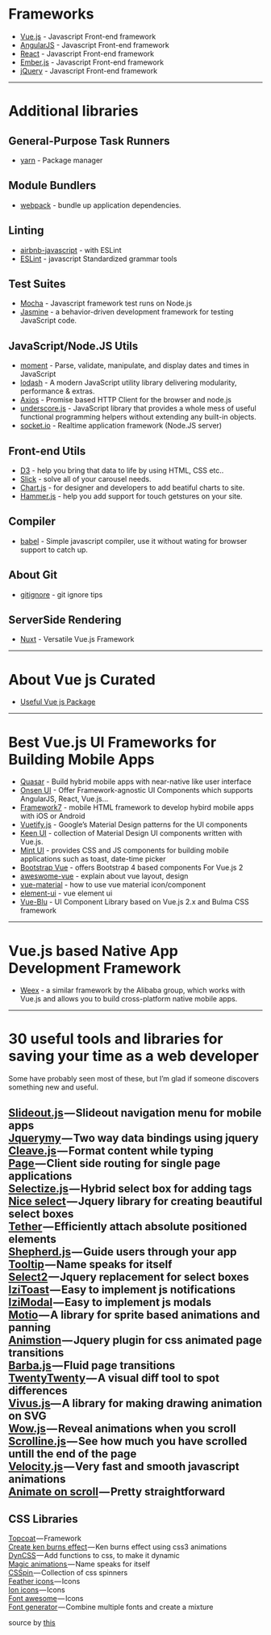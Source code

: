 # Frameworks
- [Vue.js](https://github.com/vuejs/vue) - Javascript Front-end framework
- [AngularJS](https://angularjs.org/) - Javascript Front-end framework
- [React](https://reactjs.org/) - Javascript Front-end framework
- [Ember.js](https://www.emberjs.com/) - Javascript Front-end framework
- [jQuery](https://jquery.com/) - Javascript Front-end framework
--------------------------------
# Additional libraries
## General-Purpose Task Runners
- [yarn](https://github.com/yarnpkg/yarn) - Package manager
## Module Bundlers
- [webpack](https://github.com/webpack/webpack) - bundle up application dependencies.
## Linting
- [airbnb-javascript](https://github.com/airbnb/javascript) - with ESLint
- [ESLint](https://github.com/eslint/eslint) - javascript Standardized grammar tools
## Test Suites
- [Mocha](https://mochajs.org/) - Javascript framework test runs on Node.js
- [Jasmine](https://jasmine.github.io/) - a behavior-driven development framework for testing JavaScript code.
## JavaScript/Node.JS Utils
- [moment](https://github.com/moment/moment/) - Parse, validate, manipulate, and display dates and times in JavaScript
- [lodash](https://github.com/lodash/lodash) - A modern JavaScript utility library delivering modularity, performance & extras.
- [Axios](https://github.com/axios/axios) - Promise based HTTP Client for the browser and node.js
- [underscore.js](http://underscorejs.org/) - JavaScript library that provides a whole mess of useful functional programming helpers without extending any built-in objects.
- [socket.io](https://socket.io/) - Realtime application framework (Node.JS server)
## Front-end Utils
- [D3](https://d3js.org/) - help you bring that data to life by using HTML, CSS etc..
- [Slick](http://kenwheeler.github.io/slick/) - solve all of your carousel needs.
- [Chart.js](http://www.chartjs.org/) - for designer and developers to add beatiful charts to site.
- [Hammer.js](http://hammerjs.github.io/) - help you add support for touch getstures on your site.
## Compiler
- [babel](https://github.com/babel/babel) - Simple javascript compiler, use it without wating for browser support to catch up.
## About Git
- [gitignore](https://github.com/github/gitignore) - git ignore tips
## ServerSide Rendering
- [Nuxt](https://github.com/nuxt/nuxt.js) - Versatile Vue.js Framework
--------------------------------
# About Vue js Curated
- [Useful Vue js Package](https://curated.vuejs.org/)
--------------------------------
# Best Vue.js UI Frameworks for Building Mobile Apps
- [Quasar](http://quasar-framework.org/) - Build hybrid mobile apps with near-native like user interface
- [Onsen UI](https://onsen.io/vue/) - Offer Framework-agnostic UI Components which supports AngularJS, React, Vue.js...
- [Framework7](https://framework7.io/) - mobile HTML framework to develop hybird mobile apps with iOS or Android
- [Vuetify.js](https://vuetifyjs.com/) - Google’s Material Design patterns for the UI components
- [Keen UI](https://josephuspaye.github.io/Keen-UI/#/ui-alert) - collection of Material Design UI components written with Vue.js.
- [Mint UI](https://mint-ui.github.io/#!/en) - provides CSS and JS components for building mobile applications such as toast, date-time picker
- [Bootstrap Vue](https://bootstrap-vue.js.org/) - offers Bootstrap 4 based components For Vue.js 2
- [aweswome-vue](https://github.com/vuejs/awesome-vue) - explain about vue layout, design
- [vue-material](http://vuematerial.io/#/) - how to use vue material icon/component
- [element-ui](https://github.com/ElemeFE/element) - vue element ui
- [Vue-Blu](https://chenz24.github.io/vue-blu/#/) - UI Component Library based on Vue.js 2.x and Bulma CSS framework
--------------------------------
# Vue.js based Native App Development Framework
- [Weex](https://weex-project.io/) - a similar framework by the Alibaba group, which works with Vue.js and allows you to build cross-platform native mobile apps.
--------------------------------
# 30 useful tools and libraries for saving your time as a web developer

Some have probably seen most of these, but I’m glad if someone discovers something new and useful.

[Slideout.js](https://slideout.js.org/) — Slideout navigation menu for mobile apps  
[Jquerymy](http://jquerymy.com) — Two way data bindings using jquery  
[Cleave.js](http://nosir.github.io/cleave.js/) — Format content while typing  
[Page ](http://smalljs.org/client-side-routing/page/)— Client side routing for single page applications  
[Selectize.js](http://selectize.github.io/selectize.js/) — Hybrid select box for adding tags  
[Nice select](http://hernansartorio.com/jquery-nice-select/) — Jquery library for creating beautiful select boxes  
[Tether](http://tether.io/) — Efficiently attach absolute positioned elements  
[Shepherd.js](https://github.com/HubSpot/shepherd) — Guide users through your app  
[Tooltip](https://github.com/HubSpot/tooltip) — Name speaks for itself  
[Select2](https://select2.github.io/) — Jquery replacement for select boxes  
[IziToast](http://izitoast.marcelodolce.com/) — Easy to implement js notifications  
[IziModal](http://izimodal.marcelodolce.com/) — Easy to implement js modals  
[Motio](http://darsa.in/motio/#!introduction) — A library for sprite based animations and panning  
[Animstion](http://git.blivesta.com/animsition/) — Jquery plugin for css animated page transitions  
[Barba.js](https://github.com/luruke/barba.js) — Fluid page transitions  
[TwentyTwenty](http://zurb.com/playground/twentytwenty) — A visual diff tool to spot differences  
[Vivus.js](https://github.com/maxwellito/vivus#vivusjs)— A library for making drawing animation on SVG  
[Wow.js](http://mynameismatthieu.com/WOW/) — Reveal animations when you scroll  
[Scrolline.js](https://github.com/anthonyly/Scrolline.js) — See how much you have scrolled untill the end of the page  
[Velocity.js](http://velocityjs.org/) — Very fast and smooth javascript animations  
[Animate on scroll](http://michalsnik.github.io/aos/) — Pretty straightforward
--------------------------------
## [](#css-libraries)CSS Libraries

[Topcoat](http://topcoat.io/) — Framework  
[Create ken burns effect](https://www.kirupa.com/html5/ken_burns_effect_css.htm) — Ken burns effect using css3 animations  
[DynCSS](http://www.vittoriozaccaria.net/dyn-css/) — Add functions to css, to make it dynamic  
[Magic animations ](https://www.minimamente.com/example/magic_animations/)— Name speaks for itself  
[CSSpin ](https://webkul.github.io/csspin/)— Collection of css spinners  
[Feather icons ](https://feathericons.com/)— Icons  
[Ion icons](http://ionicons.com/) — Icons  
[Font awesome](http://fontawesome.io/) — Icons  
[Font generator](http://brandmark.io/font-generator/) — Combine multiple fonts and create a mixture


source by [this](https://www.codementor.io/wapjude/30-useful-tools-and-libraries-for-saving-your-time-as-a-web-developer-bvvndpv3u)

